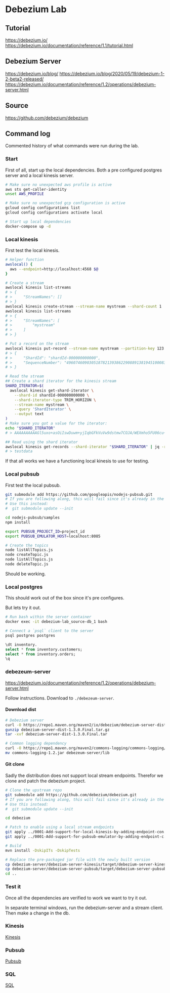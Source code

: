 # Debezium Lab

## Tutorial

https://debezium.io/
https://debezium.io/documentation/reference/1.1/tutorial.html

## Debezium Server

https://debezium.io/blog/
https://debezium.io/blog/2020/05/19/debezium-1-2-beta2-released/
https://debezium.io/documentation/reference/1.2/operations/debezium-server.html

## Source

https://github.com/debezium/debezium

## Command log

Commented history of what commands were run during the lab.

### Start

First of all, start up the local dependencies. Both a pre configured postgres server and a local kinesis server.

```sh
# Make sure no unexpected aws profile is active
aws sts get-caller-identity
unset AWS_PROFILE

# Make sure no unexpected gcp configuration is active
gcloud config configurations list
gcloud config configurations activate local

# Start up local dependencies
docker-compose up -d
```

### Local kinesis

First test the local kinesis.

```sh
# Helper function
awslocal() {
  aws --endpoint=http://localhost:4568 $@
}

# Create a stream
awslocal kinesis list-streams
# > {
# >     "StreamNames": []
# > }
awslocal kinesis create-stream --stream-name mystream --shard-count 1
awslocal kinesis list-streams
# > {
# >     "StreamNames": [
# >         "mystream"
# >     ]
# > }

# Put a record on the stream
awslocal kinesis put-record --stream-name mystream --partition-key 123 --data testdata
# > {
# >     "ShardId": "shardId-000000000000",
# >     "SequenceNumber": "49607460903051878213938622908891381945100083754734452738"
# > }

# Read the stream
## Create a shard iterator for the kinesis stream
SHARD_ITERATOR=$(
  awslocal kinesis get-shard-iterator \
    --shard-id shardId-000000000000 \
    --shard-iterator-type TRIM_HORIZON \
    --stream-name mystream \
    --query 'ShardIterator' \
    --output text
)
# Make sure you got a value for the iterator:
echo "$SHARD_ITERATOR"
# > AAAAAAAAAAGl5uxo+asOiIswDuwm+yjIqbGFkVuVw9dstmw7COJA/WEXmho5FU06cu+RdCBg1KEmM/YOhPbT4EqtNnTAsl0GVtVo0XLEDeaqTyB9yyGz3t5v53v2PGdFDggjtWVHwuMg+TIQkEA8M/VltmZJj/jBtJl3H64tuCS9IF8H+4eo4oOFvLh99TTaWY1LnjX+u10=

## Read using the shard iterator
awslocal kinesis get-records --shard-iterator "$SHARD_ITERATOR" | jq -r '.Records[].Data' | base64 --decode
# > testdata
```

If that all works we have a functioning local kinesis to use for testing.

### Local pubsub

First test the local pubsub.

```sh
git submodule add https://github.com/googleapis/nodejs-pubsub.git
# If you are following along, this will fail since it's already in the repo.
# Use this instead:
#  git submodule update --init

cd nodejs-pubsub/samples
npm install

export PUBSUB_PROJECT_ID=project_id
export PUBSUB_EMULATOR_HOST=localhost:8085

# Create the topics
node listAllTopics.js
node createTopic.js
node listAllTopics.js
node deleteTopic.js
```

Should be working.

### Local postgres

This should work out of the box since it's pre configures.

But lets try it out.

```sh
# Run bash within the server container
docker exec -it debezium-lab_source-db_1 bash

# Connect a `psql` client to the server
psql postgres postgres
```

```sql
\dt inventory.
select * from inventory.customers;
select * from inventory.orders;
\q
```

### debezeum-server

https://debezium.io/documentation/reference/1.2/operations/debezium-server.html

Follow instructions. Download to `./debezeum-server`.

#### Download dist

```sh
# Debezium server
curl -O https://repo1.maven.org/maven2/io/debezium/debezium-server-dist/1.3.0.Final/debezium-server-dist-1.3.0.Final.tar.gz
gunzip debezium-server-dist-1.3.0.Final.tar.gz
tar -xvf debezium-server-dist-1.3.0.Final.tar

# Common logging dependency
curl -O https://repo1.maven.org/maven2/commons-logging/commons-logging/1.2/commons-logging-1.2.jar
mv commons-logging-1.2.jar debezeum-server/lib
```

#### Git clone

Sadly the distribution does not support local stream endpoints.
Therefor we clone and patch the debezium project.

```sh
# Clone the upstream repo
git submodule add https://github.com/debezium/debezium.git
# If you are following along, this will fail since it's already in the repo.
# Use this instead:
#  git submodule update --init

cd debezium

# Patch to enable using a local stream endpoints
git apply ../0001-Add-support-for-local-kinesis-by-adding-endpoint-con.patch
git apply ../0001-Add-support-for-pubsub-emulator-by-adding-endpoint-c.patch

# Build
mvn install -DskipITs -DskipTests

# Replace the pre-packaged jar file with the newly built version
cp debezium-server/debezium-server-kinesis/target/debezium-server-kinesis-1.4.0-SNAPSHOT.jar ../debezium-server/lib/debezium-server-kinesis-1.3.0.Final.jar
cp debezium-server/debezium-server-pubsub/target/debezium-server-pubsub-1.4.0-SNAPSHOT.jar ../debezium-server/lib/debezium-server-pubsub-1.3.0.Final.jar
cd ..
```

### Test it

Once all the dependencies are verified to work we want to try it out.

In separate terminal windows, run the debezium-server and a stream client. Then make a change in the db.

### Kinesis

[Kinesis](./run_kinesis.md)

### Pubsub

[Pubsub](./run_pubsub.md)

### SQL

[SQL](./run_sql.md)
